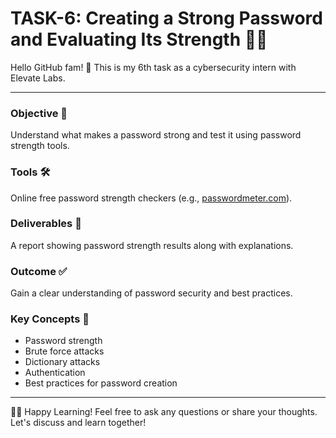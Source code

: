 # TASK-6: Creating a Strong Password and Evaluating Its Strength 🔐✨

Hello GitHub fam! 👋
This is my 6th task as a cybersecurity intern with Elevate Labs.

---

### Objective 🎯

Understand what makes a password strong and test it using password strength tools.

### Tools 🛠️

Online free password strength checkers (e.g., [passwordmeter.com](https://passwordmeter.com)).

### Deliverables 📄

A report showing password strength results along with explanations.

### Outcome ✅

Gain a clear understanding of password security and best practices.

### Key Concepts 🔑

* Password strength
* Brute force attacks
* Dictionary attacks
* Authentication
* Best practices for password creation

---

👨‍💻 Happy Learning!
Feel free to ask any questions or share your thoughts. Let's discuss and learn together!
